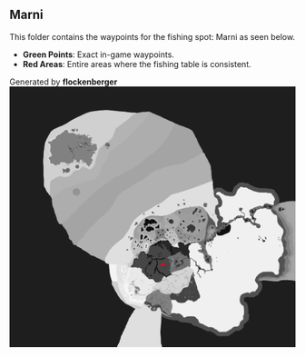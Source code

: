 ## Marni
This folder contains the waypoints for the fishing spot: Marni as seen below.

- **Green Points**: Exact in-game waypoints.
- **Red Areas**: Entire areas where the fishing table is consistent.

Generated by **flockenberger**
![Marni](./Preview.png?raw=true "Marni")